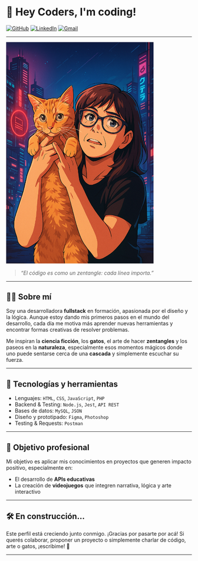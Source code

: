 # 🎉 Hey Coders, I'm coding!

[![GitHub](https://img.shields.io/badge/-fernandamarcos-181717?style=flat-square&logo=github&logoColor=white)](https://github.com/FerMarcos606) 
[![LinkedIn](https://img.shields.io/badge/-fernandamarcos-blue?style=flat-square&logo=Linkedin&logoColor=white)](https://www.linkedin.com/in/fer-bustamante-b63621368/) 
[![Gmail](https://img.shields.io/badge/-desarrollowebfer@gmail.com-c14438?style=flat-square&logo=Gmail&logoColor=white)](mailto:desarrollowebfer@gmail.com)

---

<img src="https://raw.githubusercontent.com/FerMarcos606/fernanda.marcos/main/yo-y-mi-gato.png" alt="fer y su gato" width="400"/>

> _“El código es como un zentangle: cada línea importa.”_

---

## 👩‍💻 Sobre mí

Soy una desarrolladora **fullstack** en formación, apasionada por el diseño y la lógica. Aunque estoy dando mis primeros pasos en el mundo del desarrollo, cada día me motiva más aprender nuevas herramientas y encontrar formas creativas de resolver problemas.

Me inspiran la **ciencia ficción**, los **gatos**, el arte de hacer **zentangles** y los paseos en la **naturaleza**, especialmente esos momentos mágicos donde uno puede sentarse cerca de una **cascada** y simplemente escuchar su fuerza.

---

## 🧰 Tecnologías y herramientas

- Lenguajes: `HTML`, `CSS`, `JavaScript`, `PHP`
- Backend & Testing: `Node.js`, `Jest`, `API REST`
- Bases de datos: `MySQL`, `JSON`
- Diseño y prototipado: `Figma`, `Photoshop`
- Testing & Requests: `Postman`

---

## 🎯 Objetivo profesional

Mi objetivo es aplicar mis conocimientos en proyectos que generen impacto positivo, especialmente en:

- El desarrollo de **APIs educativas**
- La creación de **videojuegos** que integren narrativa, lógica y arte interactivo

---

## 🛠 En construcción...

Este perfil está creciendo junto conmigo. ¡Gracias por pasarte por acá! Si querés colaborar, proponer un proyecto o simplemente charlar de código, arte o gatos, ¡escribime! 🐾

---



